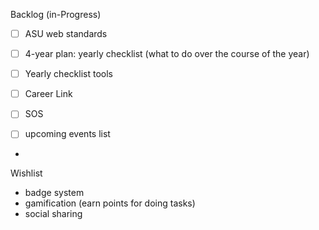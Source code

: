 Backlog (in-Progress)

- [ ] ASU web standards
- [ ] 4-year plan: yearly checklist (what to do over the course of the year)
- [ ] Yearly checklist tools
- [ ] Career Link
- [ ] SOS
- [ ] upcoming events list


-
Wishlist

- badge system
- gamification (earn points for doing tasks)
- social sharing
